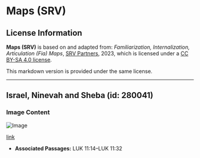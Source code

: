 # Maps (SRV)

## License Information

**Maps (SRV)** is based on and adapted from: _Familiarization, Internalization, Articulation (Fia) Maps_, [SRV Partners](https://srvpartners.org/home/), 2023, which is licensed under a [CC BY-SA 4.0 license](https://creativecommons.org/licenses/by-sa/4.0/legalcode.en).

This markdown version is provided under the same license.



--------------------------------

## Israel, Ninevah and Sheba (id: 280041)

### Image Content

![Image](https://cdn.aquifer.bible/aquifer-content/resources/FIAMaps/israel-nineveh-and-sheba.jpg)

[link](https://cdn.aquifer.bible/aquifer-content/resources/FIAMaps/israel-nineveh-and-sheba.jpg)

* **Associated Passages:** LUK 11:14–LUK 11:32

